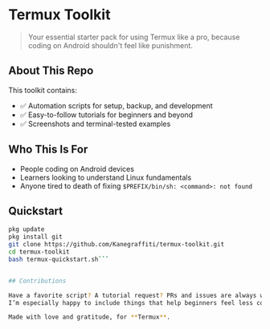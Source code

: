 # Termux Toolkit

> Your essential starter pack for using Termux like a pro, because coding on Android shouldn't feel like punishment.

## About This Repo

This toolkit contains:

- ✅ Automation scripts for setup, backup, and development
- ✅ Easy-to-follow tutorials for beginners and beyond
- ✅ Screenshots and terminal-tested examples


## Who This Is For

- People coding on Android devices 
- Learners looking to understand Linux fundamentals
- Anyone tired to death of fixing `$PREFIX/bin/sh: <command>: not found`


## Quickstart

```bash
pkg update
pkg install git
git clone https://github.com/Kanegraffiti/termux-toolkit.git
cd termux-toolkit
bash termux-quickstart.sh```


## Contributions

Have a favorite script? A tutorial request? PRs and issues are always welcome.
I’m especially happy to include things that help beginners feel less confused.

Made with love and gratitude, for **Termux**. 
